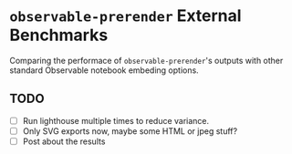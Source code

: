 # `observable-prerender` External Benchmarks

Comparing the performace of `observable-prerender`'s outputs with other standard Observable notebook embeding options.

## TODO

- [ ] Run lighthouse multiple times to reduce variance.
- [ ] Only SVG exports now, maybe some HTML or jpeg stuff?
- [ ] Post about the results
